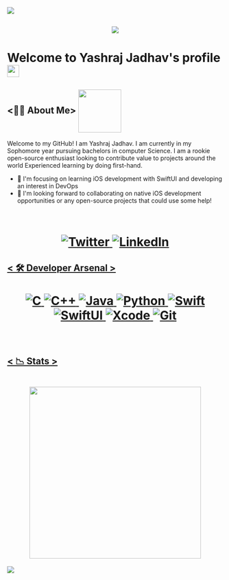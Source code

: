 <div>
<img align="center" src="https://i.imgur.com/4ASafy0.png">
</div>

<h2 align="center">
  <a href="#">
    <img src="https://readme-typing-svg.herokuapp.com/?lines=Hey+there!...;Great+to+have+you+here!&center=false&size=20">
  </a>
</h2>


<!-- Title -->
# Welcome to Yashraj Jadhav's profile <img src="https://media.giphy.com/media/hvRJCLFzcasrR4ia7z/giphy.gif" width="28">

## <👨‍💻 About Me>   <img align="center" width=100px src="https://media.giphy.com/media/YMXLTqI8MWFoEK5vwn/giphy.gif">   



Welcome to my GitHub! I am Yashraj Jadhav.  I am currently in my Sophomore year pursuing bachelors in computer Science. I am a rookie open-source enthusiast looking to contribute value to projects around the world Experienced learning by doing first-hand.  

<!-- Here are some ideas to get you started: -->

<!-- - 🔭 I’m currently learning and Building projects on iOS -->
- 🌱 I'm focusing on learning iOS development with SwiftUI and developing an interest in DevOps
- 👯 I'm looking forward to collaborating on native iOS development opportunities or any open-source projects that could use some help!
<!-- - 🤔 I’m looking for help with ... -->
<!-- - 💬 Ask me about ... -->
<!-- - ⚡ Fun fact: ... -->

<br>

<!-- Socials -->
<h1 align = "center">
  
  <a href="https://twitter.com/Yashrajj_" target="_blank"><img alt="Twitter" title="Twitter" src="https://img.shields.io/badge/-Twitter-1DA1F2?style=for-the-badge&logo=twitter&logoColor=white"/>
</a> <a href="https://www.linkedin.com/in/yashrajjadhav80" target="_blank"><img alt="LinkedIn" title="LinkedIn" src="https://img.shields.io/badge/LinkedIn-%230077B5.svg?&style=for-the-badge&logo=linkedin&logoColor=white"/>

</h1>

## < 🛠️ Developer Arsenal >
<h1 align = "center">

![C](https://img.shields.io/badge/-C-blue?style=for-the-badge&logo=&logoColor=white)
![C++](https://img.shields.io/badge/-c++-teal?style=for-the-badge&logo=c++&logoColor=blue)
![Java](https://img.shields.io/badge/-java-red?style=for-the-badge&logo=java&logoColor=red)
![Python](https://img.shields.io/badge/-python-yellow?style=for-the-badge&logo=python&logoColor=informational)
![Swift](https://img.shields.io/badge/-swift-orange?style=for-the-badge&logo=swift&logoColor=white)
![SwiftUI](https://img.shields.io/badge/-swiftui-navy?style=for-the-badge&logo=swiftui&logoColor=blue)
![Xcode](https://img.shields.io/badge/-xcode-blue?style=for-the-badge&logo=xcode&logoColor=white)
![Git](https://img.shields.io/badge/-git-F1502F?style=for-the-badge&logo=git&logoColor=white)
  
</h1>

<br>

## < 📉 Stats >

<h1 align = "center">
 
 
 
<!-- Credits: https://github.com/anuraghazra/github-readme-stats -->
<img src="https://github-readme-stats.vercel.app/api?username=Yashraj49&show_icons=true&theme=dracula&count_private=true" width="400">

</h1>

<p align="center">
	
  [![](https://github-readme-activity-graph.cyclic.app/graph?username=Yashraj49&theme=react-dark)](https://github.com/ashutosh00710/github-readme-activity-graph)
</p>
